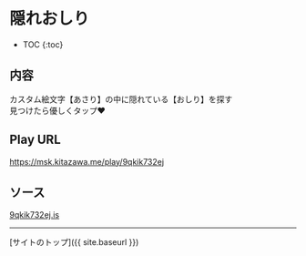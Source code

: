 # 隠れおしり

* TOC
{:toc}

## 内容
カスタム絵文字【あさり】の中に隠れている【おしり】を探す  
見つけたら優しくタップ❤️

## Play URL

https://msk.kitazawa.me/play/9qkik732ej

## ソース

[9qkik732ej.is](./../src/kitazawa/9qkik732ej.is)

----

[サイトのトップ]({{ site.baseurl }})
